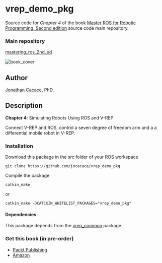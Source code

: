 # **vrep\_demo\_pkg**

Source code for _Chapter 4_ of the book [Master ROS for Robotic Programming, Second edition](https://www.packtpub.com/hardware-and-creative/mastering-ros-robotics-programming-second-edition) source code main repository.

### Main repository
[mastering\_ros\_2nd\_ed](https://github.com/jocacace/mastering_ros_2nd_ed)

![book_cover](http://wpage.unina.it/jonathan.cacace/Media/book_cover.png "mastering_ros_for_robotics_programming")

## **Author**
[Jonathan Cacace](http://wpage.unina.it/jonathan.cacace), PhD.


## **Description**

**Chapter 4**: Simulating Robots Using ROS
and V-REP

Connect V-REP and ROS, control a seven degree of freedom arm and a a differential mobile robot in V-REP. 

### **Installation** 
Download this package in the _src_ folder of your ROS workspace

```git clone https://github.com/jocacace/vrep_demo_pkg```

Compile the package

```catkin_make```

or

```catkin_make -DCATCKIN_WHITELIST_PACKAGES="vrep_demo_pkg"```

#### **Dependencies** 
This package depends from the [vrep\_common](https://github.com/jocacace/vrep_common) package.


### **Get this book** (in pre-order)
- [Packt Publishing](https://www.packtpub.com/hardware-and-creative/mastering-ros-robotics-programming-second-edition) 
- [Amazon](https://www.amazon.com/Mastering-ROS-Robotics-Programming-Second/dp/1788478959)
